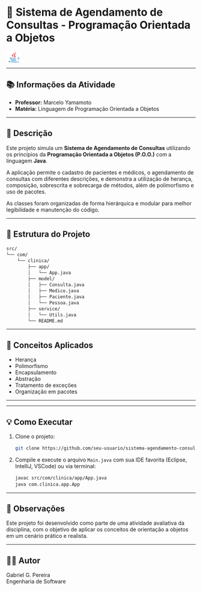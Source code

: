 # 💼 Sistema de Agendamento de Consultas - Programação Orientada a Objetos

<img align="center" alt="Java" height="30" width="40" src="https://raw.githubusercontent.com/devicons/devicon/master/icons/java/java-original.svg">

---

## 📚 Informações da Atividade

- **Professor:** Marcelo Yamamoto  
- **Matéria:** Linguagem de Programação Orientada a Objetos

---

## 📝 Descrição

Este projeto simula um **Sistema de Agendamento de Consultas** utilizando os princípios da **Programação Orientada a Objetos (P.O.O.)** com a linguagem **Java**.

A aplicação permite o cadastro de pacientes e médicos, o agendamento de consultas com diferentes descrições, e demonstra a utilização de herança, composição, sobrescrita e sobrecarga de métodos, além de polimorfismo e uso de pacotes.

As classes foram organizadas de forma hierárquica e modular para melhor legibilidade e manutenção do código.

---

## 🌱 Estrutura do Projeto

```
src/
└── com/
    └── clinica/
        ├── app/
        │   └── App.java
        ├── model/
        │   ├── Consulta.java
        │   ├── Medico.java
        │   ├── Paciente.java
        │   └── Pessoa.java
        ├── service/
        │   └── Utils.java
        └── README.md  

```

---

## 🧠 Conceitos Aplicados

- Herança
- Polimorfismo
- Encapsulamento
- Abstração
- Tratamento de exceções
- Organização em pacotes

---

---

## 💡 Como Executar

1. Clone o projeto:
   ```bash
   git clone https://github.com/seu-usuario/sistema-agendamento-consultas-java.git
   ```

2. Compile e execute o arquivo `Main.java` com sua IDE favorita (Eclipse, IntelliJ, VSCode) ou via terminal:
   ```bash
   javac src/com/clinica/app/App.java
   java com.clinica.app.App
   ```

---

## 📌 Observações

Este projeto foi desenvolvido como parte de uma atividade avaliativa da disciplina, com o objetivo de aplicar os conceitos de orientação a objetos em um cenário prático e realista.

---

## 👨‍💻 Autor

Gabriel G. Pereira  
Engenharia de Software